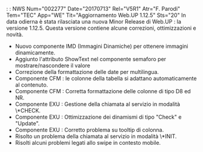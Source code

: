  :  : NWS Num="002277" Date="20170713" Rel="V5R1" Atr="F. Parodi" Tem="TEC" App="WE" Tit="Aggiornamento Web.UP 1.12.5" Sts="20"
In data odierna è stata rilasciata una nuova Minor Release di Web.UP :  la versione 1.12.5.
Questa versione contiene alcune correzioni, ottimizzazioni e novità.
<ul>
<li>Nuovo componente IMD (Immagini Dinamiche) per ottenere immagini dinamicamente.</li> <li>Aggiunto l'attributo ShowText nel componente semaforo per mostrare/nascondere il valore </li> <li>Correzione della formattazione delle date per multilingua.</li>
<li>Componente CFM :  le colonne della tabella si adattano automaticamente al contenuto.</li> <li>Componente CFM :  Corretta formattazione delle colonne di tipo D8 ed NR. </li> <li>Componente EXU :  Gestione della chiamata al servizio in modalità \*CHECK. </li> <li>Componente EXU :  Ottimizzazione dei dinamismi di tipo "Check" e "Update". </li> <li>Componente EXU :  Corretto problema su tooltip di colonna. </li>
<li>Risolto un problema della chiamata al servizio in modalità \*INIT. </li> <li>Risolti alcuni problemi legati allo swipe in contesto mobile. </li> </ul>
